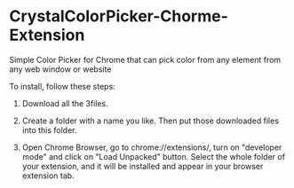 # CrystalColorPicker-Chorme-Extension
Simple Color Picker for  Chrome that can pick color from any element from any web window or website


To install, follow these steps:

1. Download all the 3files.

2. Create a folder with a name you like. Then put those downloaded files into this folder.

3. Open Chrome Browser, go to chrome://extensions/, 
turn on "developer mode" and click on "Load Unpacked" button.
Select the whole folder of your extension, and it will be installed and appear in your browser extension tab.
